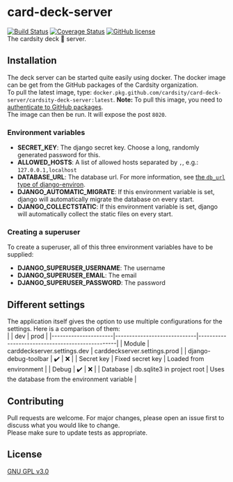 # card-deck-server
[![Build Status](https://travis-ci.org/Cardsity/card-deck-server.svg?branch=master)](https://travis-ci.org/Cardsity/card-deck-server)
[![Coverage Status](https://coveralls.io/repos/github/Cardsity/card-deck-server/badge.svg?branch=master)](https://coveralls.io/github/Cardsity/card-deck-server?branch=master)
[![GitHub license](https://img.shields.io/github/license/Cardsity/card-deck-server.svg)](https://github.com/Cardsity/card-deck-server/blob/master/LICENSE)  
The cardsity deck :flower_playing_cards: server.

## Installation
The deck server can be started quite easily using docker. The docker image can be get from the GitHub packages of the Cardsity organization.  
To pull the latest image, type: `docker.pkg.github.com/cardsity/card-deck-server/cardsity-deck-server:latest`.
**Note:** To pull this image, you need to [authenticate to GitHub packages](https://help.github.com/en/packages/using-github-packages-with-your-projects-ecosystem/configuring-docker-for-use-with-github-packages#authenticating-to-github-packages).  
The image can then be run. It will expose the post `8020`.  
### Environment variables
- **SECRET_KEY**: The django secret key. Choose a long, randomly generated password for this.
- **ALLOWED_HOSTS**: A list of allowed hosts separated by `,`, e.g.: `127.0.0.1,localhost`
- **DATABASE_URL**: The database url. For more information, see [the `db_url` type of django-environ](https://github.com/joke2k/django-environ#supported-types).
- **DJANGO_AUTOMATIC_MIGRATE**: If this environment variable is set, django will automatically migrate the database on every start.
- **DJANGO_COLLECTSTATIC**: If this environment variable is set, django will automatically collect the static files on every start.
### Creating a superuser
To create a superuser, all of this three environment variables have to be supplied:
- **DJANGO_SUPERUSER_USERNAME**: The username
- **DJANGO_SUPERUSER_EMAIL**: The email
- **DJANGO_SUPERUSER_PASSWORD**: The password

## Different settings
The application itself gives the option to use multiple configurations for the settings. Here is a comparison of them:  
|                      | dev                         | prod                                            |
|----------------------|-----------------------------|-------------------------------------------------|
| Module               | carddeckserver.settings.dev | carddeckserver.settings.prod                    |
| django-debug-toolbar | :heavy_check_mark:          | :x:                                             |
| Secret key           | Fixed secret key            | Loaded from environment                         |
| Debug                | :heavy_check_mark:          | :x:                                             |
| Database             | db.sqlite3 in project root  | Uses the database from the environment variable |

## Contributing
Pull requests are welcome. For major changes, please open an issue first to discuss what you would like to change.  
Please make sure to update tests as appropriate.

## License
[GNU GPL v3.0](LICENSE)